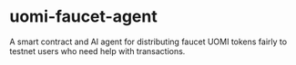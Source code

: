 # uomi-faucet-agent
A smart contract and AI agent for distributing faucet UOMI tokens fairly to testnet users who need help with transactions.
